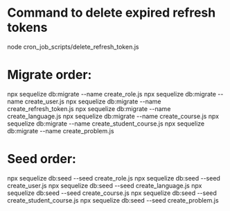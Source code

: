 # Command to delete expired refresh tokens

node cron_job_scripts/delete_refresh_token.js

# Migrate order:

npx sequelize db:migrate --name create_role.js
npx sequelize db:migrate --name create_user.js
npx sequelize db:migrate --name create_refresh_token.js
npx sequelize db:migrate --name create_language.js
npx sequelize db:migrate --name create_course.js
npx sequelize db:migrate --name create_student_course.js
npx sequelize db:migrate --name create_problem.js

# Seed order:

npx sequelize db:seed --seed create_role.js
npx sequelize db:seed --seed create_user.js
npx sequelize db:seed --seed create_language.js
npx sequelize db:seed --seed create_course.js
npx sequelize db:seed --seed create_student_course.js
npx sequelize db:seed --seed create_problem.js
